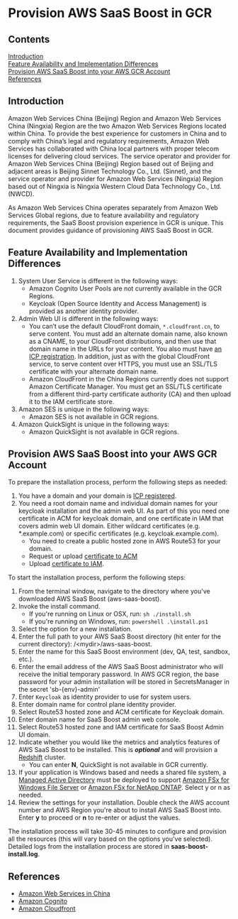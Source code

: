 # Provision AWS SaaS Boost in GCR

## Contents
[Introduction](#introduction)\
[Feature Availability and Implementation Differences](#feature-availability-and-implementation-differences)\
[Provision AWS SaaS Boost into your AWS GCR Account](#provision-aws-saas-boost-into-your-aws-gcr-account)\
[References](#references)

## Introduction
Amazon Web Services China (Beijing) Region and Amazon Web Services China (Ningxia) Region are the two Amazon Web Services Regions located within China. To provide the best experience for customers in China and to comply with China’s legal and regulatory requirements, Amazon Web Services has collaborated with China local partners with proper telecom licenses for delivering cloud services. The service operator and provider for Amazon Web Services China (Beijing) Region based out of Beijing and adjacent areas is Beijing Sinnet Technology Co., Ltd. (Sinnet), and the service operator and provider for Amazon Web Services (Ningxia) Region based out of Ningxia is Ningxia Western Cloud Data Technology Co., Ltd. (NWCD).

As Amazon Web Services China operates separately from Amazon Web Services Global regions, due to feature availability and regulatory requirements, the SaaS Boost provision experience in GCR is unique. This document provides guidance of provisioning AWS SaaS Boost in GCR.

## Feature Availability and Implementation Differences
1. System User Service is different in the following ways:
    - Amazon Cognito User Pools are not currently available in the GCR Regions.
    - Keycloak (Open Source Identity and Access Management) is provided as another identity provider.
2. Admin Web UI is different in the following ways:
    - You can’t use the default CloudFront domain, `*.cloudfront.cn`, to serve content. You must add an alternate domain name, also known as a CNAME, to your CloudFront distributions, and then use that domain name in the URLs for your content. You also must have [an ICP registration](https://www.amazonaws.cn/en/about-aws/china/#ICP_in_China). In addition, just as with the global CloudFront service, to serve content over HTTPS, you must use an SSL/TLS certificate with your alternate domain name.
    - Amazon CloudFront in the China Regions currently does not support Amazon Certificate Manager. You must get an SSL/TLS certificate from a different third-party certificate authority (CA) and then upload it to the IAM certificate store.
3. Amazon SES is unique in the following ways:
    - Amazon SES is not available in GCR regions.
4. Amazon QuickSight is unique in the following ways:
    - Amazon QuickSight is not available in GCR regions.

## Provision AWS SaaS Boost into your AWS GCR Account
To prepare the installation process, perform the following steps as needed:
1. You have a domain and your domain is [ICP registered](https://www.amazonaws.cn/en/about-aws/china/#ICP_in_China).
2. You need a root domain name and individual domain names for your keycloak installation and the admin web UI. As part of this you need one certificate in ACM for keycloak domain, and one certificate in IAM that covers admin web UI domain. Either wildcard certificates (e.g. *.example.com) or specific certificates (e.g. keycloak.example.com).
    - You need to create a public hosted zone in AWS Route53 for your domain.
    - Request or upload [certificate to ACM](https://docs.aws.amazon.com/acm/latest/userguide/gs-acm-request-public.html)
    - Upload [certificate to IAM](https://docs.aws.amazon.com/AmazonCloudFront/latest/DeveloperGuide/cnames-and-https-procedures.html).

To start the installation process, perform the following steps:
1. From the terminal window, navigate to the directory where you've downloaded AWS SaaS Boost (aws-saas-boost).
2. Invoke the install command.
      - If you're running on Linux or OSX, run: `sh ./install.sh`
      - If you're running on Windows, run: `powershell .\install.ps1`
3. Select the option for a new installation.
4. Enter the full path to your AWS SaaS Boost directory (hit enter for the current directory): /\<mydir\>/aws-saas-boost.
5. Enter the name for this SaaS Boost environment (dev, QA, test, sandbox, etc.).
6. Enter the email address of the AWS SaaS Boost administrator who will receive the initial temporary password. In AWS GCR region, the base password for your admin installation will be stored in SecretsManager in the secret 'sb-{env}-admin'
7. Enter `Keycloak` as identity provider to use for system users.
8. Enter domain name for control plane identity provider.
9. Select Route53 hosted zone and ACM certificate for Keycloak domain.
10. Enter domain name for SaaS Boost admin web console.
11. Select Route53 hosted zone and IAM certificate for SaaS Boost Admin UI domain.
12. Indicate whether you would like the metrics and analytics features of AWS SaaS Boost to be installed. This is ***optional*** and will provision a [Redshift](https://aws.amazon.com/redshift) cluster.
      - You can enter **N**, QuickSight is not available in GCR currently.
13. If your application is Windows based and needs a shared file system, a [Managed Active Directory](https://aws.amazon.com/directoryservice/) must be deployed to support [Amazon FSx for Windows File Server](https://aws.amazon.com/fsx/windows/) or [Amazon FSx for NetApp ONTAP](https://aws.amazon.com/fsx/netapp-ontap/). Select y or n as needed.
14. Review the settings for your installation. Double check the AWS account number and AWS Region you're about to install AWS SaaS Boost into. Enter **y** to proceed or **n** to re-enter or adjust the values.

The installation process will take 30-45 minutes to configure and provision all the resources (this will vary based on the options you've selected). Detailed logs from the installation process are stored in **saas-boost-install.log**.

## References
- [Amazon Web Services in China](https://www.amazonaws.cn/en/about-aws/china/)
- [Amazon Cognito](https://docs.amazonaws.cn/en_us/aws/latest/userguide/cognito.html)
- [Amazon Cloudfront](https://docs.amazonaws.cn/en_us/aws/latest/userguide/cloudfront.html)